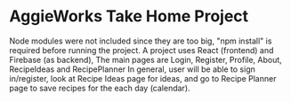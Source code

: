 # AggieWorks Take Home Project
Node modules were not included since they are too big, "npm install" is required before running the project.
A project uses React (frontend) and Firebase (as backend), The main pages are Login, Register, Profile, About, RecipeIdeas and RecipePlanner
In general, user will be able to sign in/register, look at  Recipe Ideas page for ideas, and go to Recipe Planner page to save recipes for the each day (calendar).
